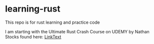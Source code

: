 # learning-rust
This repo is for rust learning and practice code

I am starting with the Ultimate Rust Crash Course on UDEMY by Nathan Stocks found here:
[LinkText](https://github.com/CleanCut/ultimate_rust_crash_course/#exercises)
